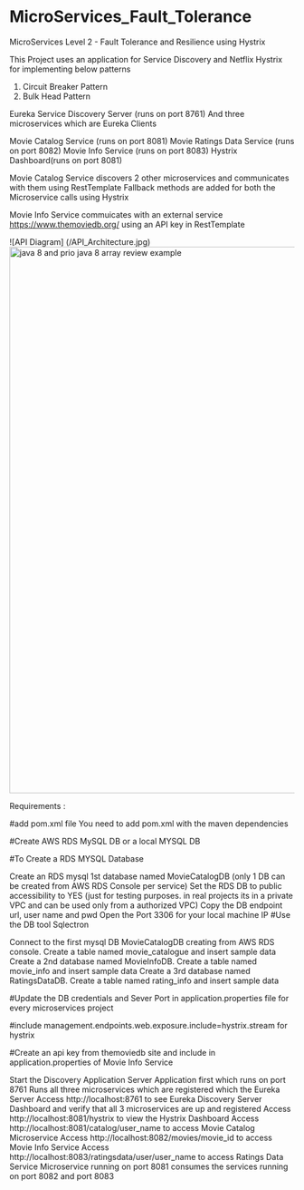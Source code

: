 # MicroServices_Fault_Tolerance
MicroServices Level 2 - Fault Tolerance and Resilience using Hystrix 

This Project uses an application for Service Discovery and Netflix Hystrix for implementing below patterns
1. Circuit Breaker Pattern
2. Bulk Head Pattern

Eureka Service Discovery Server (runs on port 8761)
And three microservices which are Eureka Clients

Movie Catalog Service (runs on port 8081)
Movie Ratings Data Service (runs on port 8082)
Movie Info Service (runs on port 8083)
Hystrix Dashboard(runs on port 8081)

Movie Catalog Service discovers 2 other microservices and communicates with them using RestTemplate
Fallback methods are added for both the Microservice calls using Hystrix

Movie Info Service commuicates with an external service https://www.themoviedb.org/ using an API key in RestTemplate

![API Diagram] (/API_Architecture.jpg)
<img width="964" alt="java 8 and prio java 8  array review example" src="https://github.com/jaimehernan95/arrayReview-java/blob/master/images/%20arrayExample.png">



Requirements :

#add pom.xml file You need to add pom.xml with the maven dependencies

#Create AWS RDS MySQL DB or a local MYSQL DB

#To Create a RDS MYSQL Database

Create an RDS mysql 1st database named MovieCatalogDB (only 1 DB can be created from AWS RDS Console per service)
Set the RDS DB to public accessibility to YES (just for testing purposes. in real projects its in a private VPC and can be used only from a authorized VPC)
Copy the DB endpoint url, user name and pwd
Open the Port 3306 for your local machine IP
#Use the DB tool Sqlectron

Connect to the first mysql DB MovieCatalogDB creating from AWS RDS console. Create a table named movie_catalogue and insert sample data
Create a 2nd database named MovieInfoDB. Create a table named movie_info and insert sample data
Create a 3rd database named RatingsDataDB. Create a table named rating_info and insert sample data

#Update the DB credentials and Sever Port in application.properties file for every microservices project

#include management.endpoints.web.exposure.include=hystrix.stream for hystrix

#Create an api key from themoviedb site and include in application.properties of Movie Info Service

Start the Discovery Application Server Application first which runs on port 8761
Runs all three microservices which are registered which the Eureka Server
Access http://localhost:8761 to see Eureka Discovery Server Dashboard and verify that all 3 microservices are up and registered
Access http://localhost:8081/hystrix to view the Hystrix Dashboard
Access http://localhost:8081/catalog/user_name to access Movie Catalog Microservice
Access http://localhost:8082/movies/movie_id to access Movie Info Service
Access http://localhost:8083/ratingsdata/user/user_name to access Ratings Data Service
Microservice running on port 8081 consumes the services running on port 8082 and port 8083


